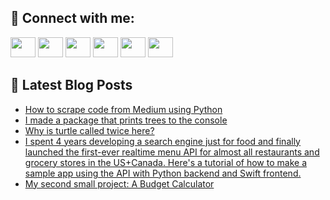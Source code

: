## 🔎 Connect with me:
[<img height="32" width="40" src="https://cdn.jsdelivr.net/npm/simple-icons@v5/icons/telegram.svg" />](https://t.me/bullbesh)
[<img height="32" width="40" src="https://cdn.jsdelivr.net/npm/simple-icons@v5/icons/vk.svg" />](https://vk.com/bullbesh)
[<img height="32" width="40" src="https://cdn.jsdelivr.net/npm/simple-icons@v5/icons/twitter.svg" />](https://twitter.com/bullbesh1)
[<img height="32" width="40" src="https://cdn.jsdelivr.net/npm/simple-icons@v5/icons/instagram.svg" />](https://www.instagram.com/bullbesh)
[<img height="32" width="40" src="https://cdn.jsdelivr.net/npm/simple-icons@v5/icons/reddit.svg" />](https://www.reddit.com/user/bullbesh)
[<img height="32" width="40" src="https://cdn.jsdelivr.net/npm/simple-icons@v5/icons/youtube.svg" />](https://www.youtube.com/channel/UCtfjRs6uzgq5mfm8S06WTcg)

## 📕 Latest Blog Posts
<!-- BLOG-POST-LIST:START -->
- [How to scrape code from Medium using Python](https://www.reddit.com/r/Python/comments/uq1ufi/how_to_scrape_code_from_medium_using_python/)
- [I made a package that prints trees to the console](https://www.reddit.com/r/Python/comments/uq0bdo/i_made_a_package_that_prints_trees_to_the_console/)
- [Why is turtle called twice here?](https://www.reddit.com/r/Python/comments/upw9u0/why_is_turtle_called_twice_here/)
- [I spent 4 years developing a search engine just for food and finally launched the first-ever realtime menu API for almost all restaurants and grocery stores in the US+Canada. Here&#39;s a tutorial of how to make a sample app using the API with Python backend and Swift frontend.](https://www.reddit.com/r/Python/comments/upw4xn/i_spent_4_years_developing_a_search_engine_just/)
- [My second small project: A Budget Calculator](https://www.reddit.com/r/Python/comments/upvly4/my_second_small_project_a_budget_calculator/)
<!-- BLOG-POST-LIST:END -->

